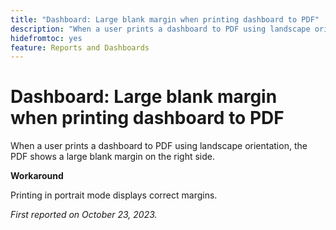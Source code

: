 ```yaml
---
title: "Dashboard: Large blank margin when printing dashboard to PDF"
description: "When a user prints a dashboard to PDF using landscape orientation, the PDF shows a large blank margin on the right side."
hidefromtoc: yes
feature: Reports and Dashboards
---
```


# Dashboard: Large blank margin when printing dashboard to PDF

When a user prints a dashboard to PDF using landscape orientation, the PDF shows a large blank margin on the right side.

**Workaround**

Printing in portrait mode displays correct margins.

_First reported on October 23, 2023._
